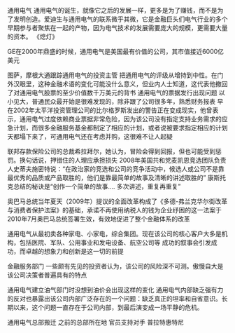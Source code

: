 通用电气
通用电气的诞生，就像它之后的发展一样，更多是为了赚钱，而不是为了发明创造。爱迪生与通用电气的联系微乎其微，它是金融巨头们电气行业的多个早期参与者聚焦在一起的产物，因为电气技术的发展需要庞大的规模，更需要大量的资本。
《熄灯》

GE在2000年鼎盛的时候，通用电气是美国最有价值的公司，其市值接近6000亿美元

图萨，摩根大通跟踪通用电气的投资主管
把通用电气的评级从增持到中性。在门外汉眼里，这种金融术语的变化可能没什么意义，但业内人士知道，这代表他撤回了对通用电气股票的至少价值数千万美元的背书
通用电气的票据发行出现问题 以小见大，普通民众最开始是很难发现的，除非跟了公司很多年，熟悉财务报表
早在2002年太平洋投资管理公司的比尔格罗斯发出的警告正在变成现实，他曾表示，通用电气过度依赖商业票据非常危险，因为该公司没有指定支持业务需求的应急计划，而很多金融服务基金都制定了相应的计划，或者说被要求指定相应的计划
天都塌下来了，可通用电气还在考虑并购，这很难不让人起疑

联邦存款保险公司的总裁希拉拜尔，她认为，冒险会得到回报，但也可能受到惩罚。换句话说，押错住的人理应承担损失
2008年美国共和党麦凯恩竞选团队负责人史蒂夫施密特说：“在政治家的竞选和公司的竞争活动中，候选人或公司不是靠最优秀的品质或产品取胜的，他们是靠最简单的故事及清晰的讲述取胜的”
康斯托克总结的秘诀是“创作一个简单的故事.... 多次讲述，重复再重复”

奥巴马总统当年夏天（2009年）提议的全面改革构成了《多德-弗兰克华尔街改革与消费者保护法案》的基础，承诺不再使用纳税人的钱为企业纾困的这一法案于2010年7月奥巴马总统签署生效，有效地促进了整个金融体系的改革

通用电气从最初卖各种家电、小家电，综合集团。现在该公司的核心客户大多是机构，包括医院、军队、公用事业和发电设备、航空公司等
成功的叙事会引发成功，而卓越的想象力和创新是这一切的前提

金融服务部门
    一些颇有先见的投资者认为，该公司的风险深不可测。傲慢自大是该公司决策者普遍具有的特点

通用电气建立油气部门时没想到油价会出现这样的变化
通用电气内部缺乏强有力的反对也暴露出该公司内部广泛存在的一个问题：缺乏真正的坦率和自省意识。长期以来，这个问题一直存在于公司内部，到最后演变成一场平静的危机。

通用电气总部搬迁
之前的总部所在地 官员支持对手 普拉特惠特尼